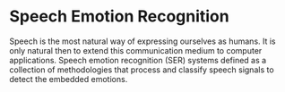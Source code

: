 # Speech Emotion Recognition

Speech is the most natural way of expressing ourselves as humans. It is only natural then to extend this communication medium to computer applications. Speech emotion recognition (SER) systems defined  as a collection of methodologies that process and classify speech signals to detect the embedded emotions. 
